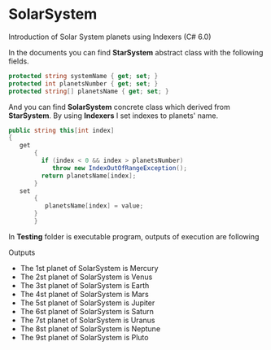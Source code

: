 # SolarSystem
Introduction of Solar System planets using Indexers (C# 6.0) 

In the documents you can find **StarSystem** abstract class with the following fields.

```C#
protected string systemName { get; set; }
protected int planetsNumber { get; set; }
protected string[] planetsName { get; set; }
```
And you can find **SolarSystem** concrete class which derived from **StarSystem**.
By using **Indexers** I set indexes to planets' name.

```C#
public string this[int index]
{
   get
       {
         if (index < 0 && index > planetsNumber)
            throw new IndexOutOfRangeException();
         return planetsName[index];
       }
   set
       {
          planetsName[index] = value;
       }
       }
 ```
 In **Testing** folder is executable program, outputs of execution are following
 
 Outputs
 
- The 1st planet of SolarSystem is Mercury
- The 2st planet of SolarSystem is Venus
- The 3st planet of SolarSystem is Earth
- The 4st planet of SolarSystem is Mars
- The 5st planet of SolarSystem is Jupiter
- The 6st planet of SolarSystem is Saturn
- The 7st planet of SolarSystem is Uranus
- The 8st planet of SolarSystem is Neptune
- The 9st planet of SolarSystem is Pluto

        
